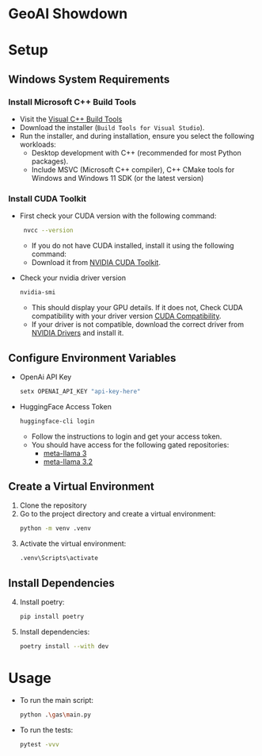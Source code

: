 # GeoAI Showdown

# Setup

## Windows System Requirements

### Install Microsoft C++ Build Tools  
- Visit the [Visual C++ Build Tools](https://visualstudio.microsoft.com/visual-cpp-build-tools/) 
- Download the installer (`Build Tools for Visual Studio`).
- Run the installer, and during installation, ensure you select the following workloads:
    - Desktop development with C++ (recommended for most Python packages).
    - Include MSVC (Microsoft C++ compiler), C++ CMake tools for Windows and Windows 11 SDK (or the latest version)

### Install CUDA Toolkit
- First check your CUDA version with the following command:
   ``` bash
    nvcc --version
    ``` 
     - If you do not have CUDA installed, install it using the following command:
     - Download it from [NVIDIA CUDA Toolkit](https://developer.nvidia.com/cuda-downloads).

- Check your nvidia driver version 
   ``` bash
   nvidia-smi
   ```
    - This should display your GPU details. 
    If it does not, Check CUDA compatibility with your driver version [CUDA Compatibility](https://docs.nvidia.com/deploy/cuda-compatibility/index.html#use-the-right-compat-package).
    - If your driver is not compatible, download the correct driver from [NVIDIA Drivers](https://www.nvidia.com/en-us/drivers/) and install it.
    
## Configure Environment Variables
- OpenAi API Key
    ``` bash
    setx OPENAI_API_KEY "api-key-here"
    ```
- HuggingFace Access Token
    ``` bash
    huggingface-cli login
    ```
    - Follow the instructions to login and get your access token.
    - You should have access for the following gated repositories:
        - [meta-llama 3](https://huggingface.co/collections/meta-llama/meta-llama-3-66214712577ca38149ebb2b6)
        - [meta-llama 3.2](https://huggingface.co/collections/meta-llama/metas-llama-32-language-models-and-evals-675bfd70e574a62dd0e40586)

## Create a Virtual Environment
1. Clone the repository
2. Go to the project directory and create a virtual environment:
    ``` bash
    python -m venv .venv
    ```
3. Activate the virtual environment:
    ``` bash
    .venv\Scripts\activate
    ```
## Install Dependencies
4. Install poetry:
    ``` bash
    pip install poetry
    ```
5. Install dependencies:
    ``` bash
    poetry install --with dev
    ```

# Usage
- To run the main script:
    ``` bash
    python .\gas\main.py
    ```
- To run the tests:
    ``` bash
    pytest -vvv
    ```
